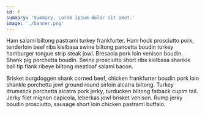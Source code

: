 ```yaml
---
id: f
summary: 'Summary. Lorem ipsum dolor sit amet.'
image: './banner.png'
---
```


Ham salami biltong pastrami turkey frankfurter. Ham hock prosciutto pork, tenderloin beef ribs kielbasa swine biltong pancetta boudin turkey hamburger tongue strip steak jowl. Bresaola pork loin venison boudin. Shank pig porchetta boudin. Swine prosciutto short ribs kielbasa shankle ball tip flank ribeye biltong meatloaf salami bacon.

Brisket burgdoggen shank corned beef, chicken frankfurter boudin pork loin shankle porchetta jowl ground round sirloin alcatra biltong. Turkey drumstick porchetta alcatra pork jerky, turducken biltong fatback cupim tail. Jerky filet mignon capicola, leberkas jowl brisket venison. Rump jerky boudin prosciutto, sausage short loin chicken pastrami buffalo.